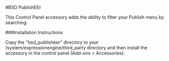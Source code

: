 #BSD PublishEEr

This Control Panel accessory adds the ability to filter your Publish menu by searching.

###Installation Instructions

Copy the "bsd_publisheer" directory to your /system/expressionengine/third_party directory and then install the accessory in the control panel (Add-ons > Accessories).